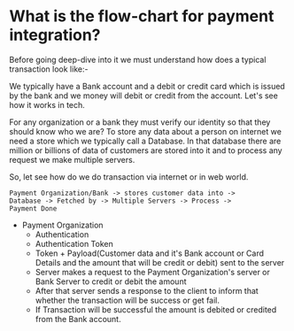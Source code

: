 # What is the flow-chart for payment integration?

Before going deep-dive into it we must understand how does a typical transaction look like:-

We typically have a Bank account and a debit or credit card which is issued by the bank and we money will debit or credit from the account. Let's see how it works in tech.

For any organization or a bank they must verify our identity so that they should know who we are? To store any data about a person on internet we need a store which we typically call a Database. In that database there are million or billions of data of customers are stored into it and to process any request we make multiple servers.

So, let see how do we do transaction via internet or in web world.

<code>Payment Organization/Bank -> stores customer data into -> Database -> Fetched by -> Multiple Servers -> Process -> Payment Done</code>

- Payment Organization
  - Authentication
  - Authentication Token
  - Token + Payload(Customer data and it's Bank account or Card Details and the amount that will be credit or debit) sent to the server
  - Server makes a request to the Payment Organization's server or Bank Server to credit or debit the amount
  - After that server sends a response to the client to inform that whether the transaction will be success or get fail.
  - If Transaction will be successful the amount is debited or credited from the Bank account.
